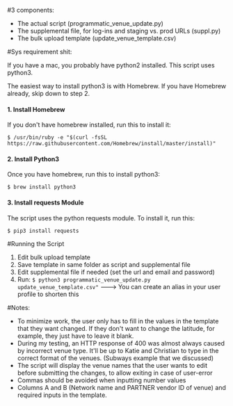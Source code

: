 #3 components:
- The actual script (programmatic_venue_update.py)
- The supplemental file, for log-ins and staging vs. prod URLs (suppl.py)
- The bulk upload template (update_venue_template.csv)

#Sys requirement shit:

If you have a mac, you probably have python2 installed. This script uses python3. 

The easiest way to install python3 is with Homebrew. If you have Homebrew already, skip down to step 2.

#### 1. Install Homebrew
If you don't have homebrew installed, run this to install it:

`$ /usr/bin/ruby -e "$(curl -fsSL https://raw.githubusercontent.com/Homebrew/install/master/install)"`

#### 2. Install Python3
Once you have homebrew, run this to install python3:

`$ brew install python3`

#### 3. Install requests Module
The script uses the python requests module. To install it, run this:

`$ pip3 install requests`




#Running the Script
1. Edit bulk upload template
2. Save template in same folder as script and supplemental file
3. Edit supplemental file if needed (set the url and email and password)
4. Run:
 `$ python3 programmatic_venue_update.py update_venue_template.csv"`
     ---> You can create an alias in your user profile to shorten this

#Notes:
- To minimize work, the user only has to fill in the values in the template that they want changed. If they don't want to change the latitude, for example, they just have to leave it blank.
- During my testing, an HTTP response of 400 was almost always caused by incorrect venue type. It'll be up to Katie and Christian to type in the correct format of the venues. (Subways example that we discussed)
- The script will display the venue names that the user wants to edit before submitting the changes, to allow exiting in case of user-error
- Commas should be avoided when inputting number values
- Columns A and B (Network name and PARTNER vendor ID of venue) and required inputs in the template.






